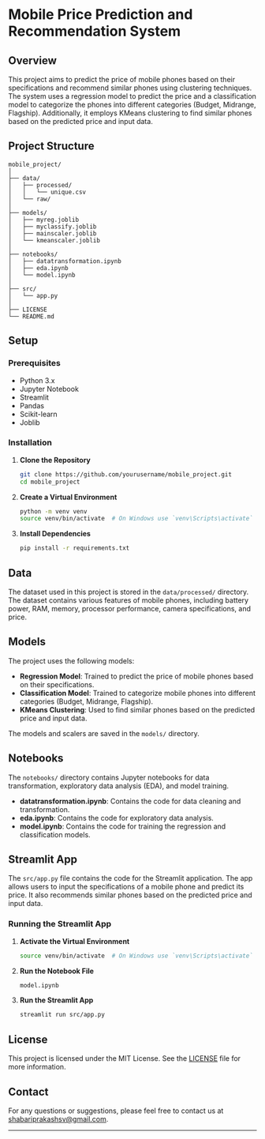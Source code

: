 
# Mobile Price Prediction and Recommendation System

## Overview
This project aims to predict the price of mobile phones based on their specifications and recommend similar phones using clustering techniques. The system uses a regression model to predict the price and a classification model to categorize the phones into different categories (Budget, Midrange, Flagship). Additionally, it employs KMeans clustering to find similar phones based on the predicted price and input data.


## Project Structure
```
mobile_project/
│
├── data/
│   ├── processed/
│   │   └── unique.csv
│   └── raw/
│
├── models/
│   ├── myreg.joblib
│   ├── myclassify.joblib
│   ├── mainscaler.joblib
│   └── kmeanscaler.joblib
│
├── notebooks/
│   ├── datatransformation.ipynb
│   ├── eda.ipynb
│   └── model.ipynb
│
├── src/
│   └── app.py
│
├── LICENSE
└── README.md
```

## Setup

### Prerequisites
- Python 3.x
- Jupyter Notebook
- Streamlit
- Pandas
- Scikit-learn
- Joblib

### Installation
1. **Clone the Repository**
   ```bash
   git clone https://github.com/yourusername/mobile_project.git
   cd mobile_project
   ```

2. **Create a Virtual Environment**
   ```bash
   python -m venv venv
   source venv/bin/activate  # On Windows use `venv\Scripts\activate`
   ```

3. **Install Dependencies**
   ```bash
   pip install -r requirements.txt
   ```

## Data
The dataset used in this project is stored in the `data/processed/` directory. The dataset contains various features of mobile phones, including battery power, RAM, memory, processor performance, camera specifications, and price.

## Models
The project uses the following models:
- **Regression Model**: Trained to predict the price of mobile phones based on their specifications.
- **Classification Model**: Trained to categorize mobile phones into different categories (Budget, Midrange, Flagship).
- **KMeans Clustering**: Used to find similar phones based on the predicted price and input data.

The models and scalers are saved in the `models/` directory.

## Notebooks
The `notebooks/` directory contains Jupyter notebooks for data transformation, exploratory data analysis (EDA), and model training.

- **datatransformation.ipynb**: Contains the code for data cleaning and transformation.
- **eda.ipynb**: Contains the code for exploratory data analysis.
- **model.ipynb**: Contains the code for training the regression and classification models.

## Streamlit App
The `src/app.py` file contains the code for the Streamlit application. The app allows users to input the specifications of a mobile phone and predict its price. It also recommends similar phones based on the predicted price and input data.

### Running the Streamlit App
1. **Activate the Virtual Environment**
   ```bash
   source venv/bin/activate  # On Windows use `venv\Scripts\activate`
   ```
2. **Run the Notebook File**

     ```bash
   model.ipynb
   ```

2. **Run the Streamlit App**
   ```bash
   streamlit run src/app.py
   ```

## License
This project is licensed under the MIT License. See the [LICENSE](LICENSE) file for more information.


## Contact
For any questions or suggestions, please feel free to contact us at [shabariprakashsv@gmail.com](mailto:shabariprakashsv@gmail.com).

---